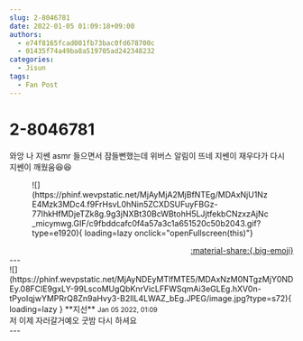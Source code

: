 ```yaml
---
slug: 2-8046781
date: 2022-01-05 01:09:18+09:00
authors:
  - e74f8165fcad001fb73bac0fd678700c
  - 01435f74a49ba8a519705ad242348232
categories:
  - Jisun
tags:
  - Fan Post
---
```


# 2-8046781

<div class="post-container" markdown="1">
<div class="content-container md-sidebar__scrollwrap" markdown="1">

와앙 나 지쎈 asmr 들으면서 잠들뻔했는데 위버스 알림이 뜨네 지쎈이 재우다가 다시 지쎈이 깨웠움😆😆
<figure markdown="1">
![](https://phinf.wevpstatic.net/MjAyMjA2MjBfNTEg/MDAxNjU1NzE4Mzk3MDc4.f9FrHsvL0hNin5ZCXDSUFuyFBGz-77IhkHfMDjeTZk8g.9g3jNXBt30BcWBtohH5LJjtfekbCNzxzAjNc_micymwg.GIF/c9fbddcafc0f4a57a3c1a651520c50b2043.gif?type=e1920){ loading=lazy onclick="openFullscreen(this)"}
</figure>


</div>
</div>

<div style="text-align: right;" markdown="1">
<a href="https://weverse.io/fromis9/fanpost/2-8046781" style="text-align: right;">:material-share:{.big-emoji}</a>
</div>
---

<div class="comments-container md-sidebar__scrollwrap" markdown="1">
<div class="comment" markdown="1">
<div class='id-container' markdown="1">
![](https://phinf.wevpstatic.net/MjAyNDEyMTlfMTE5/MDAxNzM0NTgzMjY0NDEy.08FClE9gxLY-99LscoMUgQbKnrVicLFFWSqmAi3eGLEg.hXV0n-tPyoIqjwYMPRrQ8Zn9aHvy3-B2llL4LWAZ_bEg.JPEG/image.jpg?type=s72){ loading=lazy }
**<span class="artist">지선</span>** <small>Jan 05 2022, 01:09</small><br>
</div>
<div class='comment-body' markdown="1">
저 이제 자러갈거예오 굿밤 다시 하셔요
</div>
</div>
</div>
---
